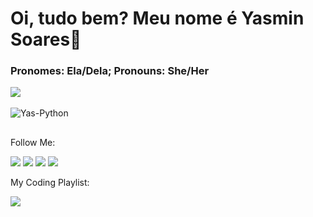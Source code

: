 # Oi, tudo bem? Meu nome é Yasmin Soares👋
### Pronomes: Ela/Dela; Pronouns: She/Her

<a href="https://github.com/yasmws/yasmws">
  <img align="center" src="https://github-readme-stats.vercel.app/api?username=yasmws&show_icons=true&theme=nightowl" />
</a>

<div style="display: inline_block"><br>
  <img align="center" alt="Yas-Python" src="https://img.shields.io/badge/Python-3776AB?style=for-the-badge&logo=python&logoColor=white">
</div>

  ##
  
 Follow Me:
 
<div> 
  <a href="https://instagram.com/yasmws" target="_blank"><img src="https://img.shields.io/badge/-Instagram-%23E4405F?style=for-the-badge&logo=instagram&logoColor=white" target="_blank"></a> 
  <a href = "mailto:yasminmwsoares@gmail.com"><img src="https://img.shields.io/badge/-Gmail-%23333?style=for-the-badge&logo=gmail&logoColor=white" target="_blank"></a>
  <a href="https://www.linkedin.com/in/yasmws" target="_blank"><img src="https://img.shields.io/badge/-LinkedIn-%230077B5?style=for-the-badge&logo=linkedin&logoColor=white" target="_blank"></a> 
  <a href="https://www.kaggle.com/yassoares" target="_blank"><img src="https://img.shields.io/badge/Kaggle-20BEFF?style=for-the-badge&logo=Kaggle&logoColor=white target="_blank"></a> 
</div>
    
My Coding Playlist:
    
<div>
   <a href="https://open.spotify.com/user/21grb7vqj3ggxcgaclst5anyi?si=bd6e1f8c51514c89" target="_blank"><img src="https://img.shields.io/badge/Spotify-1ED760?&style=for-the-badge&logo=spotify&logoColor=white" target="_blank"></a> 
</div>
